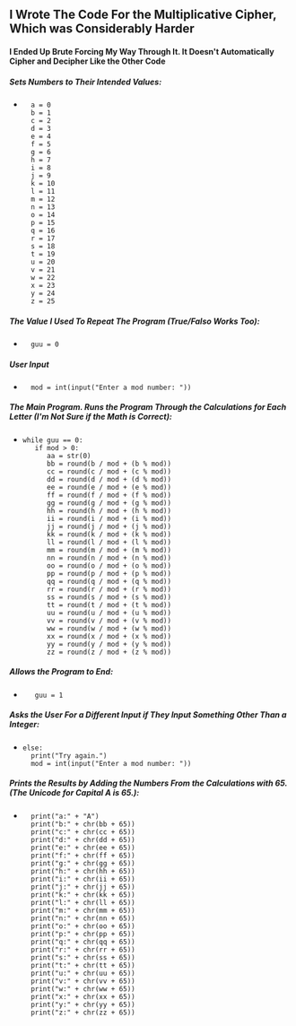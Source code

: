 ## I Wrote The Code For the Multiplicative Cipher, Which was Considerably Harder
#### I Ended Up Brute Forcing My Way Through It. It Doesn't Automatically Cipher and Decipher Like the Other Code


##### Sets Numbers to Their Intended Values:
*       a = 0
        b = 1
        c = 2
        d = 3
        e = 4
        f = 5
        g = 6
        h = 7
        i = 8
        j = 9
        k = 10
        l = 11
        m = 12
        n = 13
        o = 14
        p = 15
        q = 16
        r = 17
        s = 18
        t = 19
        u = 20
        v = 21
        w = 22
        x = 23
        y = 24
        z = 25

##### The Value I Used To Repeat The Program (True/Falso Works Too):
*       guu = 0
##### User Input
*       mod = int(input("Enter a mod number: "))

##### The Main Program. Runs the Program Through the Calculations for Each Letter (I'm Not Sure if the Math is Correct):
*     while guu == 0:
         if mod > 0:
            aa = str(0)
            bb = round(b / mod + (b % mod))
            cc = round(c / mod + (c % mod))
            dd = round(d / mod + (d % mod))
            ee = round(e / mod + (e % mod))
            ff = round(f / mod + (f % mod))
            gg = round(g / mod + (g % mod))
            hh = round(h / mod + (h % mod))
            ii = round(i / mod + (i % mod))
            jj = round(j / mod + (j % mod))
            kk = round(k / mod + (k % mod))
            ll = round(l / mod + (l % mod))
            mm = round(m / mod + (m % mod))
            nn = round(n / mod + (n % mod))
            oo = round(o / mod + (o % mod))
            pp = round(p / mod + (p % mod))
            qq = round(q / mod + (q % mod))
            rr = round(r / mod + (r % mod))
            ss = round(s / mod + (s % mod))
            tt = round(t / mod + (t % mod))
            uu = round(u / mod + (u % mod))
            vv = round(v / mod + (v % mod))
            ww = round(w / mod + (w % mod))
            xx = round(x / mod + (x % mod))
            yy = round(y / mod + (y % mod))
            zz = round(z / mod + (z % mod))
##### Allows the Program to End:        
*        guu = 1
##### Asks the User For a Different Input if They Input Something Other Than a Integer:    
*     else:
        print("Try again.")
        mod = int(input("Enter a mod number: "))
        
         




##### Prints the Results by Adding the Numbers From the Calculations with 65. (The Unicode for Capital A is 65.):
*       print("a:" + "A")
        print("b:" + chr(bb + 65))
        print("c:" + chr(cc + 65))
        print("d:" + chr(dd + 65))
        print("e:" + chr(ee + 65))
        print("f:" + chr(ff + 65))
        print("g:" + chr(gg + 65))
        print("h:" + chr(hh + 65))
        print("i:" + chr(ii + 65))
        print("j:" + chr(jj + 65))
        print("k:" + chr(kk + 65))
        print("l:" + chr(ll + 65))
        print("m:" + chr(mm + 65))
        print("n:" + chr(nn + 65))
        print("o:" + chr(oo + 65))
        print("p:" + chr(pp + 65))
        print("q:" + chr(qq + 65))
        print("r:" + chr(rr + 65))
        print("s:" + chr(ss + 65))
        print("t:" + chr(tt + 65))
        print("u:" + chr(uu + 65))
        print("v:" + chr(vv + 65))
        print("w:" + chr(ww + 65))
        print("x:" + chr(xx + 65))
        print("y:" + chr(yy + 65))
        print("z:" + chr(zz + 65))
  
  
  
  
  
    
